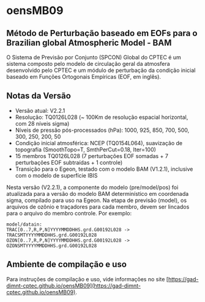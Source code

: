 # oensMB09

## Método de Perturbação baseado em EOFs para o Brazilian global Atmospheric Model - BAM

O Sistema de Previsão por Conjunto (SPCON) Global do CPTEC é um sistema composto pelo modelo de circulação geral da atmosfera desenvolvido pelo CPTEC e um módulo de perturbação da condição inicial baseado em Funções Ortogonais Empíricas (EOF, em inglês). 

## Notas da Versão

* Versão atual: V2.2.1 
* Resolução: TQ0126L028 (~ 100Km de resolução espacial horizontal, com 28 níveis sigma)
* Níveis de pressão pós-processados (hPa): 1000, 925, 850, 700, 500, 300, 250, 200, 50
* Condição inicial atmosférica: NCEP (TQ0154L064), suavização de topografia (SmoothTopo=T, SmthPerCut=0.18, Iter=100)
* 15 membros TQ0126L028 (7 perturbações EOF somadas + 7 perturbações EOF subtraídas + 1 controle)
* Transição para o Egeon, testado com o modelo BAM (V1.2.1), inclusive com o modelo de superfície IBIS

Nesta versão (V2.2.1), a componente do modelo (pre/model/pos) foi atualizada para a versão do modelo BAM determinístico em coordenada sigma, compilado para uso na Egeon. Na etapa de previsão (model), os arquivos de ozônio e traçadores para cada membro, devem ser lincados para o arquivo do membro controle. Por exemplo:

```
model/datain:
TRAC[0..7,R,P,N]YYYYMMDDHHS.grd.G00192L028 -> TRACSMTYYYYMMDDHHS.grd.G00192L028
OZON[0..7,R,P,N]YYYYMMDDHHS.grd.G00192L028 -> OZONSMTYYYYMMDDHHS.grd.G00192L028
```

## Ambiente de compilação e uso

Para instruções de compilação e uso, vide informações no site [https://gad-dimnt-cptec.github.io/oensMB09](https://gad-dimnt-cptec.github.io/oensMB09).
